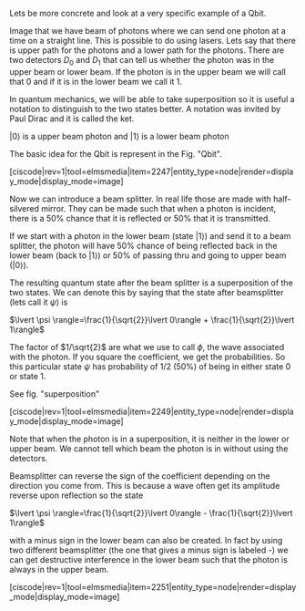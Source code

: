 Lets be more concrete and look at a very specific example of a Qbit. 

Image that we have beam of photons where we can send one photon at a time on a straight line. This is possible to do using lasers. Lets say that there is upper path for the photons and a lower path for the photons. There are two detectors $D_0$ and $D_1$ that can tell us whether the photon was in the upper beam or lower beam. If the photon is in the upper beam we will call that 0 and if it is in the lower beam we call it 1. 

In quantum mechanics, we will be able to take superposition so it is useful a notation to distinguish to the two states better. A notation was invited by Paul Dirac and it is called the ket. 

$\lvert 0\rangle$ is a upper beam photon and 
$\lvert 1\rangle$ is a lower beam photon

The basic idea for the Qbit is represent in the Fig. "Qbit". 

[ciscode|rev=1|tool=elmsmedia|item=2247|entity_type=node|render=display_mode|display_mode=image]

Now we can introduce a beam splitter. In real life those are made with half-silvered mirror. They can be made such that when a photon is incident, there is a 50% chance that it is reflected or 50% that it is transmitted. 

If we start with a photon in the lower beam (state $\lvert 1\rangle$) and send it to a beam splitter, the photon will have 50% chance of being reflected back in the lower beam (back to $\lvert 1\rangle$) or 50% of passing thru and going to upper beam ($\lvert 0\rangle$).  

The resulting quantum state after the beam splitter is a superposition of the two states. We can denote this by saying that the state after beamsplitter (lets call it $\psi$) is 

$\lvert \psi \rangle=\frac{1}{\sqrt{2}}\lvert 0\rangle + \frac{1}{\sqrt{2}}\lvert 1\rangle$

The factor of $1/\sqrt{2}$ are what we use to call $\phi$, the wave associated with the photon. If you square the coefficient, we get the probabilities. So this particular state $\psi$ has probability of 1/2 (50%) of being in either state 0 or state 1. 

See fig. "superposition"

[ciscode|rev=1|tool=elmsmedia|item=2249|entity_type=node|render=display_mode|display_mode=image]

Note that when the photon is in a superposition, it is neither in the lower or upper beam. We cannot tell which beam the photon is in without using the detectors. 

Beamsplitter can reverse the sign of the coefficient depending on the direction you come from. This is because a wave often get its amplitude reverse upon reflection so the state 

$\lvert \psi \rangle=\frac{1}{\sqrt{2}}\lvert 0\rangle - \frac{1}{\sqrt{2}}\lvert 1\rangle$

with a minus sign in the lower beam can also be created. In fact by using two different beamsplitter (the one that gives a minus sign is labeled -) we can get destructive interference in the lower beam such that the photon is always in the upper beam. 

[ciscode|rev=1|tool=elmsmedia|item=2251|entity_type=node|render=display_mode|display_mode=image]
